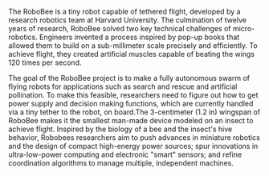 The RoboBee is a tiny robot capable of tethered flight, developed by a research robotics team at Harvard University. The culmination of twelve years of research, RoboBee solved two key technical challenges of micro-robotics. Engineers invented a process inspired by pop-up books that allowed them to build on a sub-millimeter scale precisely and efficiently. To achieve flight, they created artificial muscles capable of beating the wings 120 times per second.

The goal of the RoboBee project is to make a fully autonomous swarm of flying robots for applications such as search and rescue and artificial pollination. To make this feasible, researchers need to figure out how to get power supply and decision making functions, which are currently handled via a tiny tether to the robot, on board.The 3-centimeter (1.2 in) wingspan of RoboBee makes it the smallest man-made device modeled on an insect to achieve flight. Inspired by the biology of a bee and the insect's hive behavior, Robobees researchers aim to push advances in miniature robotics and the design of compact high-energy power sources; spur innovations in ultra-low-power computing and electronic "smart" sensors; and refine coordination algorithms to manage multiple, independent machines.